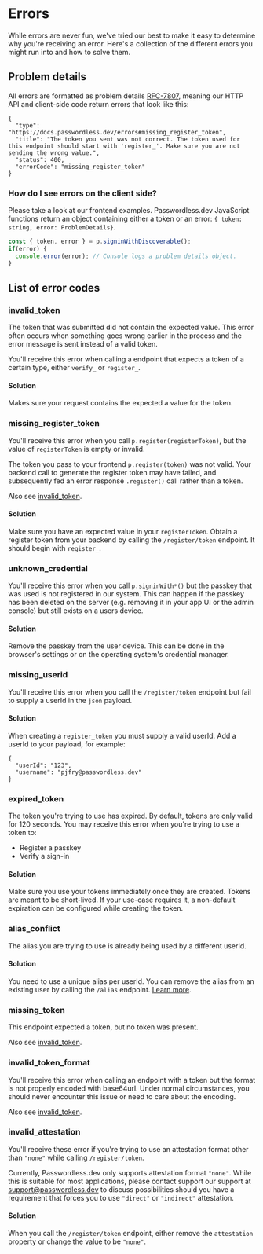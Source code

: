 # Errors

While errors are never fun, we've tried our best to make it easy to determine why you're receiving an error. Here's a collection of the different errors you might run into and how to solve them.

## Problem details

All errors are formatted as problem details [RFC-7807](https://www.rfc-editor.org/rfc/rfc7807), meaning our HTTP API and client-side code return errors that look like this:

```json5
{
  "type": "https://docs.passwordless.dev/errors#missing_register_token",
  "title": "The token you sent was not correct. The token used for this endpoint should start with 'register_'. Make sure you are not sending the wrong value.",
  "status": 400,
  "errorCode": "missing_register_token"
}
```

### How do I see errors on the client side?

Please take a look at our frontend examples. Passwordless.dev JavaScript functions return an object containing either a token or an error: `{ token: string, error: ProblemDetails}`.

```ts
const { token, error } = p.signinWithDiscoverable();
if(error) {
  console.error(error); // Console logs a problem details object.
}

```

## List of error codes

### invalid_token
The token that was submitted did not contain the expected value. This error often occurs when something goes wrong earlier in the process and the error message is sent instead of a valid token.

You'll receive this error when calling a endpoint that expects a token of a certain type, either `verify_` or `register_`.

#### Solution
Makes sure your request contains the expected a value for the token.

### missing_register_token
You'll receive this error when you call `p.register(registerToken)`, but the value of `registerToken` is empty or invalid.

The token you pass to your frontend `p.register(token)` was not valid. Your backend call to generate the register token may have failed, and subsequently fed an error response `.register()` call rather than a token.

Also see [invalid_token](#invalid_token).

#### Solution
Make sure you have an expected value in your `registerToken`. Obtain a register token from your backend by calling the `/register/token` endpoint. It should begin with `register_`.

### unknown_credential
You'll receive this error when you call `p.signinWith*()` but the passkey that was used is not registered in our system. This can happen if the passkey has been deleted on the server (e.g. removing it in your app UI or the admin console) but still exists on a users device.

#### Solution
Remove the passkey from the user device. This can be done in the browser's settings or on the operating system's credential manager.

### missing_userid
You'll receive this error when you call the `/register/token` endpoint but fail to supply a userId in the `json` payload.

#### Solution
When creating a `register_token` you must supply a valid userId. Add a userId to your payload, for example:

```json5
{
  "userId": "123",
  "username": "pjfry@passwordless.dev"
}
```

### expired_token
The token you're trying to use has expired. By default, tokens are only valid for 120 seconds. You may receive this error when you're trying to use a token to:

* Register a passkey
* Verify a sign-in

#### Solution
Make sure you use your tokens immediately once they are created. Tokens are meant to be short-lived. If your use-case requires it, a non-default expiration can be configured while creating the token.

### alias_conflict
The alias you are trying to use is already being used by a different userId.

#### Solution
You need to use a unique alias per userId. You can remove the alias from an existing user by calling the `/alias` endpoint. [Learn more](https://docs.passwordless.dev/guide/api.html#alias).

### missing_token
This endpoint expected a token, but no token was present.

Also see [invalid_token](#invalid_token).

### invalid_token_format
You'll receive this error when calling an endpoint with a token but the format is not properly encoded with base64url. Under normal circumstances, you should never encounter this issue or need to care about the encoding.

Also see [invalid_token](#invalid_token).

### invalid_attestation
You'll receive these error if you're trying to use an attestation format other than `"none"` while calling `/register/token`.

Currently, Passwordless.dev only supports attestation format `"none"`. While this is suitable for most applications, please contact support our support at [support@passwordless.dev](mailto:support@passwordless.dev) to discuss possibilities should you have a requirement that forces you to use `"direct"` or `"indirect"` attestation.

#### Solution
When you call the `/register/token` endpoint, either remove the `attestation` property or change the value to be `"none"`.
